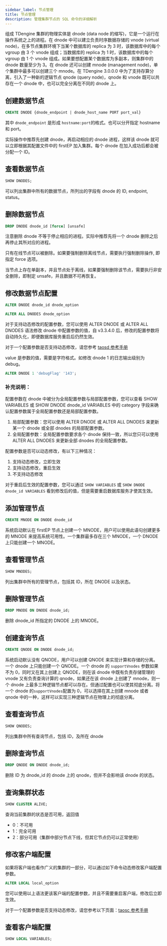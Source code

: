 ```yaml
---
sidebar_label: 节点管理
title: 节点管理
description: 管理集群节点的 SQL 命令的详细解析
---
```


组成 TDengine 集群的物理实体是 dnode (data node 的缩写)，它是一个运行在操作系统之上的进程。在 dnode 中可以建立负责时序数据存储的 vnode (virtual node)，在多节点集群环境下当某个数据库的 replica 为 3 时，该数据库中的每个 vgroup 由 3 个 vnode 组成；当数据库的 replica 为 1 时，该数据库中的每个 vgroup 由 1 个 vnode 组成。如果要想配置某个数据库为多副本，则集群中的 dnode 数量至少为 3。在 dnode 还可以创建 mnode (management node)，单个集群中最多可以创建三个 mnode。在 TDengine 3.0.0.0 中为了支持存算分离，引入了一种新的逻辑节点 qnode (query node)，qnode 和 vnode 既可以共存在一个 dnode 中，也可以完全分离在不同的 dnode 上。

## 创建数据节点

```sql
CREATE DNODE {dnode_endpoint | dnode_host_name PORT port_val}
```

其中 `dnode_endpoint` 是形成 `hostname:port`的格式。也可以分开指定 hostname 和 port。

实际操作中推荐先创建 dnode，再启动相应的 dnode 进程，这样该 dnode 就可以立即根据其配置文件中的 firstEP 加入集群。每个 dnode 在加入成功后都会被分配一个 ID。

## 查看数据节点

```sql
SHOW DNODES;
```

可以列出集群中所有的数据节点，所列出的字段有 dnode 的 ID, endpoint, status。

## 删除数据节点

```sql
DROP DNODE dnode_id [force] [unsafe]
```

注意删除 dnode 不等于停止相应的进程。实际中推荐先将一个 dnode 删除之后再停止其所对应的进程。

只有在线节点可以被删除。如果要强制删除离线节点，需要执行强制删除操作, 即指定 force 选项。

当节点上存在单副本，并且节点处于离线，如果要强制删除该节点，需要执行非安全删除，即制定 unsafe，并且数据不可再恢复。

## 修改数据节点配置

```sql
ALTER DNODE dnode_id dnode_option

ALTER ALL DNODES dnode_option
```

对于支持动态修改的配置参数，您可以使用 ALTER DNODE 或 ALTER ALL DNODES 语法修改 dnode 中配置参数的值，自 v3.3.4.0 后，修改的配置参数将自动持久化，即便数据库服务重启后仍然生效。

对于一个配置参数是否支持动态修改，请您参考 [taosd 参考手册](../../components/taosd)

value 是参数的值，需要是字符格式。如修改 dnode 1 的日志输出级别为 debug。

```sql
ALTER DNODE 1 'debugFlag' '143';
```

### 补充说明：
配置参数在 dnode 中被分为全局配置参数与局部配置参数，您可以查看 SHOW VARIABLES 或 SHOW DNODE dnode_id VARIABLES 中的 category 字段来确认配置参数属于全局配置参数还是局部配置参数。
1. 局部配置参数：您可以使用 ALTER DNODE 或 ALTER ALL DNODES 来更新某一个 dnode 或全部 dnodes 的局部配置参数。
2. 全局配置参数：全局配置参数要求各个 dnode 保持一致，所以您只可以使用 ALTER ALL DNODES 来更新全部 dnodes 的全局配置参数。

配置参数是否可以动态修改，有以下三种情况：
1. 支持动态修改，立即生效 
2. 支持动态修改，重启生效
3. 不支持动态修改

对于重启后生效的配置参数，您可以通过 `SHOW VARIABLES` 或 `SHOW DNODE dnode_id VARIABLES` 看到修改后的值，但是需要重启数据库服务才使其生效。

## 添加管理节点

```sql
CREATE MNODE ON DNODE dnode_id
```

系统启动默认在 firstEP 节点上创建一个 MNODE，用户可以使用此语句创建更多的 MNODE 来提高系统可用性。一个集群最多存在三个 MNODE，一个 DNODE 上只能创建一个 MNODE。

## 查看管理节点

```sql
SHOW MNODES;
```

列出集群中所有的管理节点，包括其 ID，所在 DNODE 以及状态。

## 删除管理节点

```sql
DROP MNODE ON DNODE dnode_id;
```

删除 dnode_id 所指定的 DNODE 上的 MNODE。

## 创建查询节点

```sql
CREATE QNODE ON DNODE dnode_id;
```

系统启动默认没有 QNODE，用户可以创建 QNODE 来实现计算和存储的分离。一个 dnode 上只能创建一个 QNODE。一个 dnode 的 `supportVnodes` 参数如果不为 0，同时又在其上创建上 QNODE，则在该 dnode 中既有负责存储管理的 vnode 又有负责查询计算的 qnode，如果还在该 dnode 上创建了 mnode，则一个 dnode 上最多三种逻辑节点都可以存在。但通过配置也可以使其彻底分离。将一个 dnode 的`supportVnodes`配置为 0，可以选择在其上创建 mnode 或者 qnode 中的一种，这样可以实现三种逻辑节点在物理上的彻底分离。

## 查看查询节点

```sql
SHOW QNODES;
```

列出集群中所有查询节点，包括 ID，及所在 dnode

## 删除查询节点

```sql
DROP QNODE ON DNODE dnode_id;
```

删除 ID 为 dnode_id 的 dnode 上的 qnode，但并不会影响该 dnode 的状态。

## 查询集群状态

```sql
SHOW CLUSTER ALIVE;
```

查询当前集群的状态是否可用，返回值
- 0：不可用
- 1：完全可用
- 2：部分可用（集群中部分节点下线，但其它节点仍可以正常使用） 

## 修改客户端配置

如果将客户端也看作广义的集群的一部分，可以通过如下命令动态修改客户端配置参数。

```sql
ALTER LOCAL local_option
```

您可以使用以上语法更该客户端的配置参数，并且不需要重启客户端，修改后立即生效。

对于一个配置参数是否支持动态修改，请您参考以下页面：[taosc 参考手册](../../components/taosc)


## 查看客户端配置

```sql
SHOW LOCAL VARIABLES;
```
